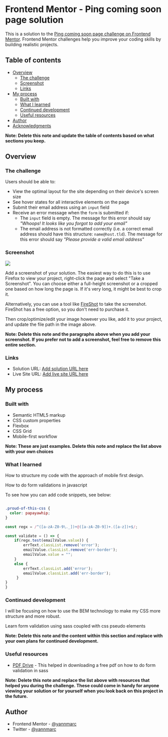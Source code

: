 # Frontend Mentor - Ping coming soon page solution

This is a solution to the [Ping coming soon page challenge on Frontend Mentor](https://www.frontendmentor.io/challenges/ping-single-column-coming-soon-page-5cadd051fec04111f7b848da). Frontend Mentor challenges help you improve your coding skills by building realistic projects. 

## Table of contents

- [Overview](#overview)
  - [The challenge](#the-challenge)
  - [Screenshot](#screenshot)
  - [Links](#links)
- [My process](#my-process)
  - [Built with](#built-with)
  - [What I learned](#what-i-learned)
  - [Continued development](#continued-development)
  - [Useful resources](#useful-resources)
- [Author](#author)
- [Acknowledgments](#acknowledgments)

**Note: Delete this note and update the table of contents based on what sections you keep.**

## Overview

### The challenge

Users should be able to:

- View the optimal layout for the site depending on their device's screen size
- See hover states for all interactive elements on the page
- Submit their email address using an `input` field
- Receive an error message when the `form` is submitted if:
	- The `input` field is empty. The message for this error should say *"Whoops! It looks like you forgot to add your email"*
	- The email address is not formatted correctly (i.e. a correct email address should have this structure: `name@host.tld`). The message for this error should say *"Please provide a valid email address"*

### Screenshot

![](./screenshot.jpg)

Add a screenshot of your solution. The easiest way to do this is to use Firefox to view your project, right-click the page and select "Take a Screenshot". You can choose either a full-height screenshot or a cropped one based on how long the page is. If it's very long, it might be best to crop it.

Alternatively, you can use a tool like [FireShot](https://getfireshot.com/) to take the screenshot. FireShot has a free option, so you don't need to purchase it. 

Then crop/optimize/edit your image however you like, add it to your project, and update the file path in the image above.

**Note: Delete this note and the paragraphs above when you add your screenshot. If you prefer not to add a screenshot, feel free to remove this entire section.**

### Links

- Solution URL: [Add solution URL here](https://your-solution-url.com)
- Live Site URL: [Add live site URL here](https://your-live-site-url.com)

## My process

### Built with

- Semantic HTML5 markup
- CSS custom properties
- Flexbox
- CSS Grid
- Mobile-first workflow

**Note: These are just examples. Delete this note and replace the list above with your own choices**

### What I learned

How to structure my code with the approach of mobile first design.

How to do form validations in javascript

To see how you can add code snippets, see below:

```html

```
```css
.proud-of-this-css {
  color: papayawhip;
}
```
```js
const regx = /^([a-zA-Z0-9\._])+@([a-zA-Z0-9])+.([a-z])+$/;

const validate = () => {
    if(regx.test(emailValue.value)) {
        errText.classList.remove('error');
        emailValue.classList.remove('err-border');
        emailValue.value = "";
    }
    else { 
        errText.classList.add('error');
        emailValue.classList.add('err-border');
     }
}
}
```


### Continued development

I will be focusing on how to use the BEM technology to make my CSS more structure and more robust.

Learn form validation using sass coupled with css pseudo elements

**Note: Delete this note and the content within this section and replace with your own plans for continued development.**

### Useful resources

- [PDF Drive](https://www.pdfdrice.com) - This helped in downloading a free pdf on how to do form validation in sass

**Note: Delete this note and replace the list above with resources that helped you during the challenge. These could come in handy for anyone viewing your solution or for yourself when you look back on this project in the future.**

## Author


- Frontend Mentor - [@yannmarc](https://www.frontendmentor.io/profile/yannmarc)
- Twitter - [@yannmarc](https://www.twitter.com/yannmarc)



